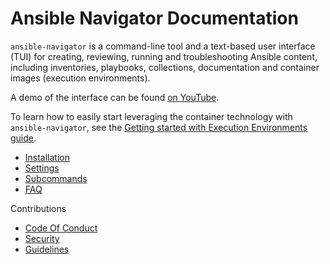 # Ansible Navigator Documentation

`ansible-navigator` is a command-line tool and a text-based user interface (TUI)
for creating, reviewing, running and troubleshooting Ansible content, including
inventories, playbooks, collections, documentation and container images
(execution environments).

A demo of the interface can be found [on YouTube][yt demo].

[yt demo]: https://www.youtube.com/watch?v=J9PBKi8ydi4

To learn how to easily start leveraging the container technology with
`ansible-navigator`, see the
[Getting started with Execution Environments guide](https://docs.ansible.com/ansible/devel/getting_started_ee/index.html).

- [Installation](installation.md)
- [Settings](settings.md)
- [Subcommands](subcommands.md)
- [FAQ](faq.md)

Contributions

- [Code Of Conduct](contributing/community.md)
- [Security](contributing/security.md)
- [Guidelines](contributing/guidelines.md)
